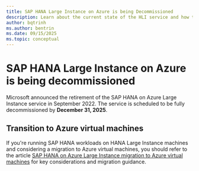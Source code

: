 ```yaml
---
title: SAP HANA Large Instance on Azure is being Decommissioned
description: Learn about the current state of the HLI service and how to migrate your workload to Azure VMs.
author: bqtrinh
ms.author: bentrin
ms.date: 09/15/2025
ms.topic: conceptual
---
```



# SAP HANA Large Instance on Azure is being decommissioned

Microsoft announced the retirement of the SAP HANA on Azure Large Instance service in September 2022. The service is scheduled to be fully decommissioned by **December 31, 2025**.

## Transition to Azure virtual machines

If you're running SAP HANA workloads on HANA Large Instance machines and considering a migration to Azure virtual machines, you should refer to the article [SAP HANA on Azure Large Instance migration to Azure virtual machines](hana-large-instance-virtual-machine-migration.md) for key considerations and migration guidance.

